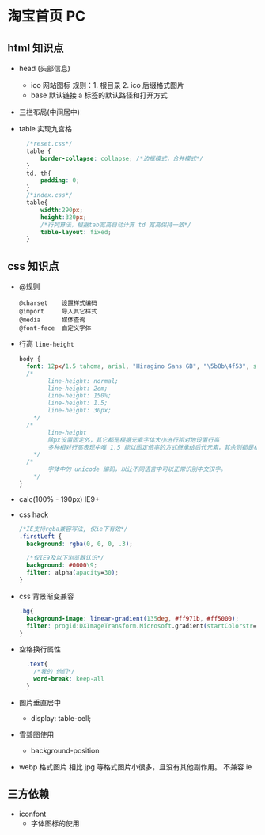 # 淘宝首页 PC

## html 知识点

- head (头部信息)

  - ico 网站图标
    规则：1. 根目录 2. ico 后缀格式图片
  - base 默认链接
    a 标签的默认路径和打开方式

- 三栏布局(中间居中)

- table 实现九宫格
  ```CSS
    /*reset.css*/
    table {
        border-collapse: collapse; /*边框模式，合并模式*/
    }
    td, th{
        padding: 0;
    }
    /*index.css*/
    table{
        width:290px;
        height:320px;
        /*行列算法，根据tab宽高自动计算 td 宽高保持一致*/
        table-layout: fixed;
    }
  ```

## css 知识点

- @规则
  ```
  @charset    设置样式编码
  @import     导入其它样式
  @media      媒体查询
  @font-face  自定义字体
  ```
- 行高 `line-height`

  ```css
  body {
    font: 12px/1.5 tahoma, arial, "Hiragino Sans GB", "\5b8b\4f53", sans-serif;
    /* 
          line-height: normal;
          line-height: 2em;
          line-height: 150%;
          line-height: 1.5;
          line-height: 30px;
      */
    /* 
          line-height 
          除px设置固定外，其它都是根据元素字体大小进行相对地设置行高    
          多种相对行高表现中唯 1.5 能以固定倍率的方式继承给后代元素，其余则都是根据父级行高进行设置。 
      */
    /*
          字体中的 unicode 编码，以让不同语言中可以正常识别中文汉字。
      */
  }
  ```

- calc(100% - 190px) IE9+

- css hack

  ```CSS
  /*IE支持rgba兼容写法, 仅ie下有效*/
  .firstLeft {
    background: rgba(0, 0, 0, .3);

    /*仅IE9及以下浏览器认识*/
    background: #0000\9;
    filter: alpha(apacity=30);
  }
  ```

- css 背景渐变兼容

  ```CSS
  .bg{
    background-image: linear-gradient(135deg, #ff971b, #ff5000);
    filter: progid:DXImageTransform.Microsoft.gradient(startColorstr='#ffff971b', endColorstr='#ffff5000', GradientType=1);
  }
  ```

- 空格换行属性

  ```CSS
    .text{
      /*我的 他们*/
      word-break: keep-all
    }
  ```

- 图片垂直居中

  - display: table-cell;

- 雪碧图使用

  - background-position

- webp 格式图片
  相比 jpg 等格式图片小很多，且没有其他副作用。 不兼容 ie

## 三方依赖

- iconfont
  - 字体图标的使用
